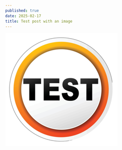 ```yaml
---
published: true
date: 2025-02-17
title: Test post with an image
---
```

![](/media/pngtree-vector-test-icon-sign-testing-vector-vector-png-image.png)